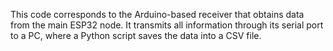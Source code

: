This code corresponds to the Arduino-based receiver that obtains data from the main ESP32 node. It transmits all information through its serial port to a PC, where a Python script saves the data into a CSV file.
